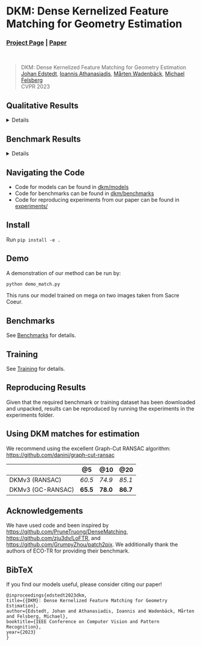 # DKM: Dense Kernelized Feature Matching for Geometry Estimation
### [Project Page](https://parskatt.github.io/DKM) | [Paper](https://arxiv.org/abs/2202.00667)
<br/>

> DKM: Dense Kernelized Feature Matching for Geometry Estimation  
> [Johan Edstedt](https://scholar.google.com/citations?user=Ul-vMR0AAAAJ), [Ioannis Athanasiadis](https://scholar.google.com/citations?user=RCAtJgUAAAAJ), [Mårten Wadenbäck](https://scholar.google.com/citations?user=6WRQpCQAAAAJ), [Michael Felsberg](https://scholar.google.com/citations?&user=lkWfR08AAAAJ)  
> CVPR 2023

## Qualitative Results
<details>

https://user-images.githubusercontent.com/22053118/223748279-0f0c21b4-376a-440a-81f5-7f9a5d87483f.mp4


https://user-images.githubusercontent.com/22053118/223748512-1bca4a17-cffa-491d-a448-96aac1353ce9.mp4



https://user-images.githubusercontent.com/22053118/223748518-4d475d9f-a933-4581-97ed-6e9413c4caca.mp4



https://user-images.githubusercontent.com/22053118/223748522-39c20631-aa16-4954-9c27-95763b38f2ce.mp4


</details>



## Benchmark Results

<details>

### Megadepth1500

|       | @5    | @10  | @20  |
|-------|-------|------|------|
| DKMv1 | 54.5  | 70.7 | 82.3 |
| DKMv2 | *56.8*  | *72.3* | *83.2* |
| DKMv3 (paper) | **60.5**  | **74.9** | **85.1** |
| DKMv3 (this repo) | **60.0**  | **74.6** | **84.9** |

### Megadepth 8 Scenes
|       | @5    | @10  | @20  |
|-------|-------|------|------|
| DKMv3 (paper) | **60.5**  | **74.5** | **84.2** |
| DKMv3 (this repo) | **60.4**  | **74.6** | **84.3** |


### ScanNet1500
|       | @5    | @10  | @20  |
|-------|-------|------|------|
| DKMv1 | 24.8  | 44.4 | 61.9 |
| DKMv2 | *28.2*  | *49.2* | *66.6* |
| DKMv3 (paper) | **29.4**  | **50.7** | **68.3** |
| DKMv3 (this repo) | **29.8**  | **50.8** | **68.3** |

</details>

## Navigating the Code
* Code for models can be found in [dkm/models](dkm/models/)
* Code for benchmarks can be found in [dkm/benchmarks](dkm/benchmarks/)
* Code for reproducing experiments from our paper can be found in [experiments/](experiments/)

## Install
Run ``pip install -e .``

## Demo

A demonstration of our method can be run by:
``` bash
python demo_match.py
```
This runs our model trained on mega on two images taken from Sacre Coeur.

## Benchmarks
See [Benchmarks](docs/benchmarks.md) for details.
## Training
See [Training](docs/training.md) for details.
## Reproducing Results
Given that the required benchmark or training dataset has been downloaded and unpacked, results can be reproduced by running the experiments in the experiments folder.

## Using DKM matches for estimation
We recommend using the excellent Graph-Cut RANSAC algorithm: https://github.com/danini/graph-cut-ransac

|       | @5    | @10  | @20  |
|-------|-------|------|------|
| DKMv3 (RANSAC) | *60.5*  | *74.9* | *85.1* |
| DKMv3 (GC-RANSAC) | **65.5**  | **78.0** | **86.7** |


## Acknowledgements
We have used code and been inspired by https://github.com/PruneTruong/DenseMatching, https://github.com/zju3dv/LoFTR, and https://github.com/GrumpyZhou/patch2pix. We additionally thank the authors of ECO-TR for providing their benchmark.

## BibTeX
If you find our models useful, please consider citing our paper!
```
@inproceedings{edstedt2023dkm,
title={{DKM}: Dense Kernelized Feature Matching for Geometry Estimation},
author={Edstedt, Johan and Athanasiadis, Ioannis and Wadenbäck, Mårten and Felsberg, Michael},
booktitle={IEEE Conference on Computer Vision and Pattern Recognition},
year={2023}
}
```
